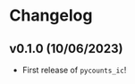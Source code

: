 # Changelog

<!--next-version-placeholder-->

## v0.1.0 (10/06/2023)

- First release of `pycounts_ic`!